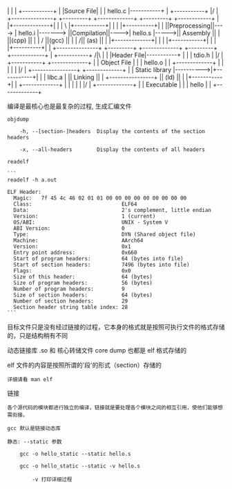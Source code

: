 
## 

| 
| 
| +-----------+
| |Source File|
| | hello.c   |-----------+
| +-----------+          \|/
|                        +---------------+      +---------+         +-------------+     +---------+      +------------+
|                        |+-------------+|      |         |       \ |+-----------+|     |         |     \|+----------+|
|                        ||Preprocessing||----> | hello.i |-------> ||Compilation||---->| hello.s |----->|| Assembly ||
|                        ||(cpp)        ||      |         |       / ||(gcc)      ||     |         |     /|| (as)     ||
|                        |+-------------+|      |         |         |+-----------+|     |         |      |+----------+|
|                        +---------------+      +---------+         +-------------+     +---------+      +------------+
| +-----------+          /|\                                                                                |
| |Header File|-----------+                                                                                 |
| | tdio.h    |                                                                                            \|/
| +-----------+                                                                                          +-------------+
|                                                                                                        | Object File | 
|                                                                                                        | hello.o     | 
|                                                                                                        +-------------+
|                                                                                                           |
|                                                                                                           |
|                                                                                                          \|/
|                                                                           +----------------+           +-------------+
|                                                                           | Static library |---------->|+-----------+|
|                                                                           | libc.a         |           || Linking   ||
|                                                                           +----------------+           || (ld)      ||
|                                                                                                        |+-----------+|
|                                                                                                        +-------------+
|                                                                                                           |
|                                                                                                           |
|                                                                                                          \|/
|                                                                                                        +-------------+
|                                                                                                        | Executable  |
|                                                                                                        | hello       |
|                                                                                                        +-------------+


编译是最核心也是最复杂的过程, 生成汇编文件


    objdump 

        -h, --[section-]headers  Display the contents of the section headers
        
        -x, --all-headers        Display the contents of all headers

    readelf 

    ```
    readelf -h a.out

    ELF Header:
      Magic:   7f 45 4c 46 02 01 01 00 00 00 00 00 00 00 00 00
      Class:                             ELF64
      Data:                              2's complement, little endian
      Version:                           1 (current)
      OS/ABI:                            UNIX - System V
      ABI Version:                       0
      Type:                              DYN (Shared object file)
      Machine:                           AArch64
      Version:                           0x1
      Entry point address:               0x660
      Start of program headers:          64 (bytes into file)
      Start of section headers:          7496 (bytes into file)
      Flags:                             0x0
      Size of this header:               64 (bytes)
      Size of program headers:           56 (bytes)
      Number of program headers:         9
      Size of section headers:           64 (bytes)
      Number of section headers:         29
      Section header string table index: 28
    ```



目标文件只是没有经过链接的过程，它本身的格式就是按照可执行文件的格式存储的，只是结构稍有不同

动态链接库 .so 和 核心转储文件 core dump 也都是 elf 格式存储的

elf 文件的内容是按照所谓的'段'的形式（section）存储的

    详细请看 man elf


链接

    各个源代码的模块都进行独立的编译，链接就是要处理各个模块之间的相互引用，使他们能够想需衔接。

    gcc 默认是链接动态库

    静态: --static 参数
        
        gcc -o hello_static --static hello.s
            
        gcc -o hello_static --static -v hello.s
            
            -v 打印详细过程


    
